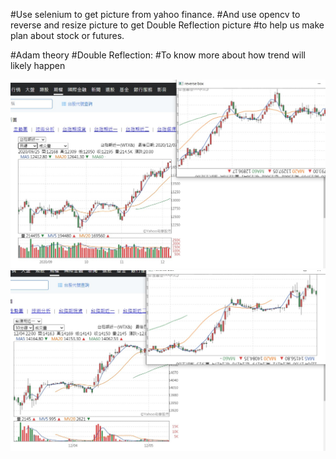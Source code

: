 #Use selenium to get picture from yahoo finance.
#And use opencv to  reverse and resize picture to get Double Reflection picture
#to help us make plan about stock or futures.
  

#Adam theory
#Double Reflection: 
#To know more about how trend will likely happen

![image](https://github.com/thumb168888/-Adam-double-reflection/blob/main/messageImage_1607162624090.jpg)
![image](https://github.com/thumb168888/-Adam-double-reflection/blob/main/messageImage_1607162662692.jpg)
